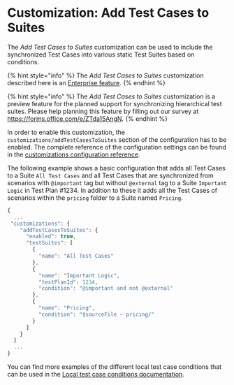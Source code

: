 # Customization: Add Test Cases to Suites

The _Add Test Cases to Suites_ customization can be used to include the synchronized Test Cases into various static Test Suites based on conditions.

{% hint style="info" %}
The _Add Test Cases to Suites_ customization described here is an [Enterprise feature](../../licensing.md).
{% endhint %}

{% hint style="info" %}
The _Add Test Cases to Suites_ customization is a preview feature for the planned support for synchronizing hierarchical test suites. Please help planning this feature by filling out our survey at https://forms.office.com/e/ZTda15AngN.
{% endhint %}

In order to enable this customization, the `customizations/addTestCasesToSuites` section of the configuration has to be enabled. The complete reference of the configuration settings can be found in the [customizations configuration reference](../../reference/configuration/configuration-customizations.md#addTestCasesToSuites).

The following example shows a basic configuration that adds all Test Cases to a Suite `All Test Cases` and all Test Cases that are synchronized from scenarios with `@important` tag but without `@external` tag to a Suite `Important Logic` in Test Plan #1234. In addition to these it adds all the Test Cases of scenarios within the `pricing` folder to a Suite named `Pricing`.

```javascript
{
  ...
 "customizations": {
    "addTestCasesToSuites": {
      "enabled": true,
      "testSuites": [
        {
          "name": "All Test Cases"
        },
        {
          "name": "Important Logic",
          "testPlanId": 1234,
          "condition": "@important and not @external"
        },
        {
          "name": "Pricing",
          "condition": "$sourceFile ~ pricing/"
        }
      ]
    }
  }
  ...
}
```

You can find more examples of the different local test case conditions that can be used in the [Local test case conditions documentation](../general-features/local-test-case-conditions.md).
